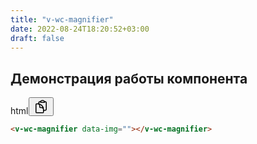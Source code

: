 ```yaml
---
title: "v-wc-magnifier"
date: 2022-08-24T18:20:52+03:00
draft: false
---
```


## Демонстрация работы компонента

<div>
<v-wc-magnifier data-img="/images/freya-ingva-6P9JgFe3f9Q-unsplash.jpg"></v-wc-magnifier>
</div>

<div class="v-code">
<div class="v-code__header">
<span>html</span><button data-tooltip aria-label="Скопировать код" class="v-btn v-btn--primary" type="button">
<svg xmlns="http://www.w3.org/2000/svg" fill="none" viewBox="0 0 24 24" stroke-width="1.5" stroke="currentColor" width="24" height="24">
  <path stroke-linecap="round" stroke-linejoin="round" d="M8.25 7.5V6.108c0-1.135.845-2.098 1.976-2.192.373-.03.748-.057 1.123-.08M15.75 18H18a2.25 2.25 0 002.25-2.25V6.108c0-1.135-.845-2.098-1.976-2.192a48.424 48.424 0 00-1.123-.08M15.75 18.75v-1.875a3.375 3.375 0 00-3.375-3.375h-1.5a1.125 1.125 0 01-1.125-1.125v-1.5A3.375 3.375 0 006.375 7.5H5.25m11.9-3.664A2.251 2.251 0 0015 2.25h-1.5a2.251 2.251 0 00-2.15 1.586m5.8 0c.065.21.1.433.1.664v.75h-6V4.5c0-.231.035-.454.1-.664M6.75 7.5H4.875c-.621 0-1.125.504-1.125 1.125v12c0 .621.504 1.125 1.125 1.125h9.75c.621 0 1.125-.504 1.125-1.125V16.5a9 9 0 00-9-9z" />
</svg>
</button>
</div>

```html
<v-wc-magnifier data-img=""></v-wc-magnifier>
```

</div>
